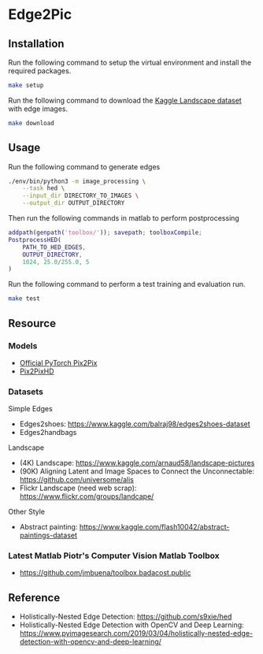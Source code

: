 # Edge2Pic

## Installation
Run the following command to setup the virtual environment and install the required packages.
```bash
make setup
```

Run the following command to download the [Kaggle Landscape dataset](https://www.kaggle.com/arnaud58/landscape-pictures) with edge images.
```bash
make download
```

## Usage
Run the following command to generate edges
```bash
./env/bin/python3 -m image_processing \
    --task hed \
    --input_dir DIRECTORY_TO_IMAGES \
    --output_dir OUTPUT_DIRECTORY
```
Then run the following commands in matlab to perform postprocessing
```matlab
addpath(genpath('toolbox/')); savepath; toolboxCompile;
PostprocessHED(
    PATH_TO_HED_EDGES, 
    OUTPUT_DIRECTORY, 
    1024, 25.0/255.0, 5
)
```

Run the following command to perform a test training and evaluation run.
```bash
make test
```

## Resource
### Models
* [Official PyTorch Pix2Pix](https://github.com/junyanz/pytorch-CycleGAN-and-pix2pix)
* [Pix2PixHD](https://github.com/NVIDIA/pix2pixHD)

### Datasets
Simple Edges
* Edges2shoes: https://www.kaggle.com/balraj98/edges2shoes-dataset
* Edges2handbags

Landscape
* (4K) Landscape: https://www.kaggle.com/arnaud58/landscape-pictures
* (90K) Aligning Latent and Image Spaces to Connect the Unconnectable: https://github.com/universome/alis
* Flickr Landscape (need web scrap): https://www.flickr.com/groups/landcape/

Other Style
* Abstract painting: https://www.kaggle.com/flash10042/abstract-paintings-dataset

### Latest Matlab Piotr's Computer Vision Matlab Toolbox
* https://github.com/jmbuena/toolbox.badacost.public 

## Reference
* Holistically-Nested Edge Detection: https://github.com/s9xie/hed
* Holistically-Nested Edge Detection with OpenCV and Deep Learning: https://www.pyimagesearch.com/2019/03/04/holistically-nested-edge-detection-with-opencv-and-deep-learning/
